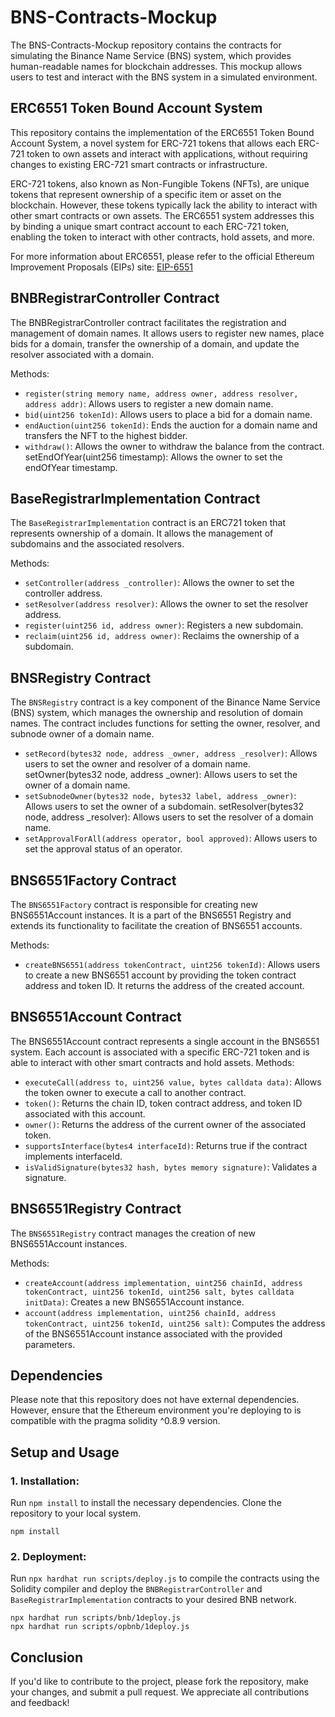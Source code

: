 # BNS-Contracts-Mockup

The BNS-Contracts-Mockup repository contains the contracts for simulating the Binance Name Service (BNS) system, which provides human-readable names for blockchain addresses. This mockup allows users to test and interact with the BNS system in a simulated environment.

## ERC6551 Token Bound Account System

This repository contains the implementation of the ERC6551 Token Bound Account System, a novel system for ERC-721 tokens that allows each ERC-721 token to own assets and interact with applications, without requiring changes to existing ERC-721 smart contracts or infrastructure.

ERC-721 tokens, also known as Non-Fungible Tokens (NFTs), are unique tokens that represent ownership of a specific item or asset on the blockchain. However, these tokens typically lack the ability to interact with other smart contracts or own assets. The ERC6551 system addresses this by binding a unique smart contract account to each ERC-721 token, enabling the token to interact with other contracts, hold assets, and more.

For more information about ERC6551, please refer to the official Ethereum Improvement Proposals (EIPs) site: [EIP-6551](https://eips.ethereum.org/EIPS/eip-6551)

## BNBRegistrarController Contract

The BNBRegistrarController contract facilitates the registration and management of domain names. It allows users to register new names, place bids for a domain, transfer the ownership of a domain, and update the resolver associated with a domain.

Methods:

- `register(string memory name, address owner, address resolver, address addr)`: Allows users to register a new domain name.
- `bid(uint256 tokenId)`: Allows users to place a bid for a domain name.
- `endAuction(uint256 tokenId)`: Ends the auction for a domain name and transfers the NFT to the highest bidder.
- `withdraw()`: Allows the owner to withdraw the balance from the contract.
  setEndOfYear(uint256 timestamp): Allows the owner to set the endOfYear timestamp.

## BaseRegistrarImplementation Contract

The `BaseRegistrarImplementation` contract is an ERC721 token that represents ownership of a domain. It allows the management of subdomains and the associated resolvers.

Methods:

- `setController(address _controller)`: Allows the owner to set the controller address.
- `setResolver(address resolver)`: Allows the owner to set the resolver address.
- `register(uint256 id, address owner)`: Registers a new subdomain.
- `reclaim(uint256 id, address owner)`: Reclaims the ownership of a subdomain.

## BNSRegistry Contract

The `BNSRegistry` contract is a key component of the Binance Name Service (BNS) system, which manages the ownership and resolution of domain names. The contract includes functions for setting the owner, resolver, and subnode owner of a domain name.

- `setRecord(bytes32 node, address _owner, address _resolver)`: Allows users to set the owner and resolver of a domain name.
  setOwner(bytes32 node, address \_owner): Allows users to set the owner of a domain name.
- `setSubnodeOwner(bytes32 node, bytes32 label, address _owner)`: Allows users to set the owner of a subdomain.
  setResolver(bytes32 node, address \_resolver): Allows users to set the resolver of a domain name.
- `setApprovalForAll(address operator, bool approved)`: Allows users to set the approval status of an operator.

## BNS6551Factory Contract

The `BNS6551Factory` contract is responsible for creating new BNS6551Account instances. It is a part of the BNS6551 Registry and extends its functionality to facilitate the creation of BNS6551 accounts.

Methods:

- `createBNS6551(address tokenContract, uint256 tokenId)`: Allows users to create a new BNS6551 account by providing the token contract address and token ID. It returns the address of the created account.

## BNS6551Account Contract

The BNS6551Account contract represents a single account in the BNS6551 system. Each account is associated with a specific ERC-721 token and is able to interact with other smart contracts and hold assets.
Methods:

- `executeCall(address to, uint256 value, bytes calldata data)`: Allows the token owner to execute a call to another contract.
- `token()`: Returns the chain ID, token contract address, and token ID associated with this account.
- `owner()`: Returns the address of the current owner of the associated token.
- `supportsInterface(bytes4 interfaceId)`: Returns true if the contract implements interfaceId.
- `isValidSignature(bytes32 hash, bytes memory signature)`: Validates a signature.

## BNS6551Registry Contract

The `BNS6551Registry` contract manages the creation of new BNS6551Account instances.

Methods:

- `createAccount(address implementation, uint256 chainId, address tokenContract, uint256 tokenId, uint256 salt, bytes calldata initData)`: Creates a new BNS6551Account instance.
- `account(address implementation, uint256 chainId, address tokenContract, uint256 tokenId, uint256 salt)`: Computes the address of the BNS6551Account instance associated with the provided parameters.

## Dependencies

Please note that this repository does not have external dependencies. However, ensure that the Ethereum environment you're deploying to is compatible with the pragma solidity ^0.8.9 version.

## Setup and Usage

### 1. Installation:

Run `npm install` to install the necessary dependencies.
Clone the repository to your local system.

```
npm install
```

### 2. Deployment:

Run `npx hardhat run scripts/deploy.js` to compile the contracts using the Solidity compiler and deploy the `BNBRegistrarController` and `BaseRegistrarImplementation` contracts to your desired BNB network.

```
npx hardhat run scripts/bnb/1deploy.js
npx hardhat run scripts/opbnb/1deploy.js
```

## Conclusion

If you'd like to contribute to the project, please fork the repository, make your changes, and submit a pull request. We appreciate all contributions and feedback!

